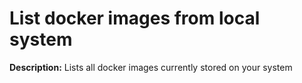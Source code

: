# List docker images from local system

**Description:** Lists all docker images currently stored on your system

